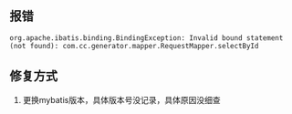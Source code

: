 ## 报错
```
org.apache.ibatis.binding.BindingException: Invalid bound statement (not found): com.cc.generator.mapper.RequestMapper.selectById
```

## 修复方式
1. 更换mybatis版本，具体版本号没记录，具体原因没细查


